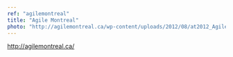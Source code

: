 ```yaml
---
ref: "agilemontreal"
title: "Agile Montreal"
photo: "http://agilemontreal.ca/wp-content/uploads/2012/08/at2012_AgileMontreal.png"
---
```

http://agilemontreal.ca/
